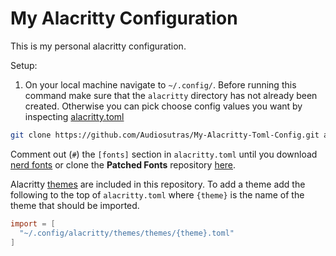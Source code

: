# My Alacritty Configuration

This is my personal alacritty configuration.

Setup:

1. On your local machine navigate to `~/.config/`. Before running this command make sure that the `alacritty` directory has not already been created. Otherwise you can pick choose config values you want by inspecting [alacritty.toml](https://github.com/Audiosutras/My-Alacritty-Toml-Config/blob/main/alacritty.toml)

```bash
git clone https://github.com/Audiosutras/My-Alacritty-Toml-Config.git alacritty
```

Comment out (`#`) the `[fonts]` section in `alacritty.toml` until you download [nerd fonts](https://www.nerdfonts.com/) or clone the **Patched Fonts** repository [here](https://github.com/Audiosutras/Patched-Fonts).

Alacritty [themes](https://github.com/alacritty/alacritty-theme) are included in this repository.
 To add a theme add the following to the top of
 `alacritty.toml` where `{theme}` is the name of
 the theme that should be imported.

```.toml
import = [
  "~/.config/alacritty/themes/themes/{theme}.toml"
]
```
```
